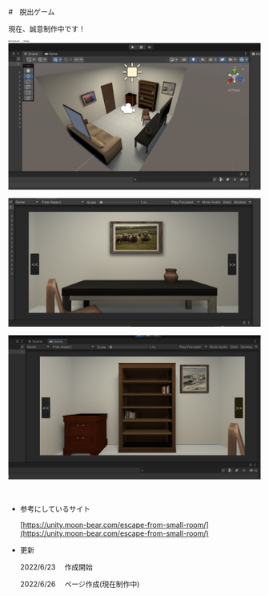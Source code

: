 #　脱出ゲーム

現在、誠意制作中です！

![制作中1](./pic/practice2_1.png "制作中1")

![制作中2](./pic/practice2_2.png "制作中2")

![制作中3](./pic/practice2_3.png "制作中3")

<br/>

- 参考にしているサイト

  [https://unity.moon-bear.com/escape-from-small-room/](https://unity.moon-bear.com/escape-from-small-room/)

- 更新

  2022/6/23 　作成開始

  2022/6/26 　ページ作成(現在制作中)

